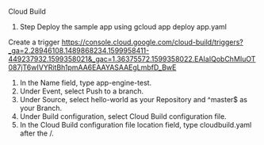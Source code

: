 Cloud Build

1. Step Deploy the sample app using
gcloud app deploy app.yaml

Create a trigger
https://console.cloud.google.com/cloud-build/triggers?_ga=2.28946108.1489868234.1599958411-449237932.1599358021&_gac=1.36375572.1599358022.EAIaIQobChMIuOT087jT6wIVYRitBh1pmAA6EAAYASAAEgLmbfD_BwE

1. In the Name field, type app-engine-test.<br/>
2. Under Event, select Push to a branch.<br/>
3. Under Source, select hello-world as your Repository and ^master$ as your Branch.<br/>
4. Under Build configuration, select Cloud Build configuration file.<br/>
5. In the Cloud Build configuration file location field, type cloudbuild.yaml after the /.<br/>
